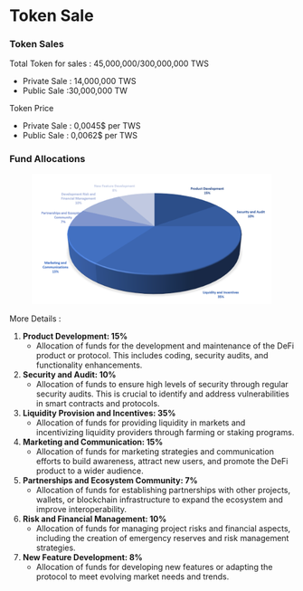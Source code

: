 # Token Sale

### Token Sales

Total Token for sales : 45,000,000/300,000,000 TWS

* Private Sale : 14,000,000 TWS
* Public Sale :30,000,000 TW

Token Price

* Private Sale : 0,0045$ per TWS
* Public Sale : 0,0062$ per TWS



### Fund Allocations&#x20;



<figure><img src="../.gitbook/assets/Screenshot 2024-01-31 003121.png" alt=""><figcaption></figcaption></figure>



More Details :

1. **Product Development: 15%**
   * Allocation of funds for the development and maintenance of the DeFi product or protocol. This includes coding, security audits, and functionality enhancements.
2. **Security and Audit: 10%**
   * Allocation of funds to ensure high levels of security through regular security audits. This is crucial to identify and address vulnerabilities in smart contracts and protocols.
3. **Liquidity Provision and Incentives: 35%**
   * Allocation of funds for providing liquidity in markets and incentivizing liquidity providers through farming or staking programs.
4. **Marketing and Communication: 15%**
   * Allocation of funds for marketing strategies and communication efforts to build awareness, attract new users, and promote the DeFi product to a wider audience.
5. **Partnerships and Ecosystem Community: 7%**
   * Allocation of funds for establishing partnerships with other projects, wallets, or blockchain infrastructure to expand the ecosystem and improve interoperability.
6. **Risk and Financial Management: 10%**
   * Allocation of funds for managing project risks and financial aspects, including the creation of emergency reserves and risk management strategies.
7. **New Feature Development: 8%**
   * Allocation of funds for developing new features or adapting the protocol to meet evolving market needs and trends.
